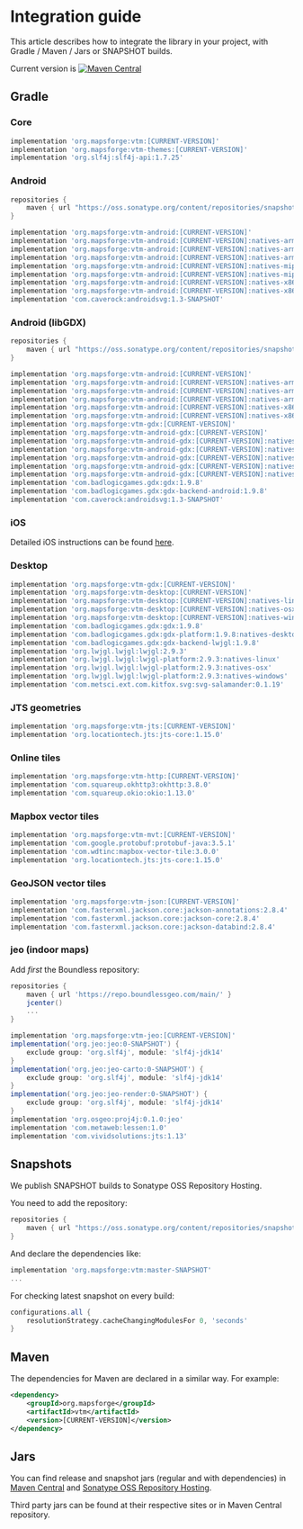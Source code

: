 # Integration guide

This article describes how to integrate the library in your project, with Gradle / Maven / Jars or SNAPSHOT builds.

Current version is [![Maven Central](https://img.shields.io/maven-central/v/org.mapsforge/vtm.svg)](https://search.maven.org/search?q=g:org.mapsforge)

## Gradle

### Core
```groovy
implementation 'org.mapsforge:vtm:[CURRENT-VERSION]'
implementation 'org.mapsforge:vtm-themes:[CURRENT-VERSION]'
implementation 'org.slf4j:slf4j-api:1.7.25'
```

### Android
```groovy
repositories {
    maven { url "https://oss.sonatype.org/content/repositories/snapshots/" }
}

implementation 'org.mapsforge:vtm-android:[CURRENT-VERSION]'
implementation 'org.mapsforge:vtm-android:[CURRENT-VERSION]:natives-arm64-v8a'
implementation 'org.mapsforge:vtm-android:[CURRENT-VERSION]:natives-armeabi'
implementation 'org.mapsforge:vtm-android:[CURRENT-VERSION]:natives-armeabi-v7a'
implementation 'org.mapsforge:vtm-android:[CURRENT-VERSION]:natives-mips'
implementation 'org.mapsforge:vtm-android:[CURRENT-VERSION]:natives-mips64'
implementation 'org.mapsforge:vtm-android:[CURRENT-VERSION]:natives-x86'
implementation 'org.mapsforge:vtm-android:[CURRENT-VERSION]:natives-x86_64'
implementation 'com.caverock:androidsvg:1.3-SNAPSHOT'
```

### Android (libGDX)
```groovy
repositories {
    maven { url "https://oss.sonatype.org/content/repositories/snapshots/" }
}

implementation 'org.mapsforge:vtm-android:[CURRENT-VERSION]'
implementation 'org.mapsforge:vtm-android:[CURRENT-VERSION]:natives-arm64-v8a'
implementation 'org.mapsforge:vtm-android:[CURRENT-VERSION]:natives-armeabi'
implementation 'org.mapsforge:vtm-android:[CURRENT-VERSION]:natives-armeabi-v7a'
implementation 'org.mapsforge:vtm-android:[CURRENT-VERSION]:natives-x86'
implementation 'org.mapsforge:vtm-android:[CURRENT-VERSION]:natives-x86_64'
implementation 'org.mapsforge:vtm-gdx:[CURRENT-VERSION]'
implementation 'org.mapsforge:vtm-android-gdx:[CURRENT-VERSION]'
implementation 'org.mapsforge:vtm-android-gdx:[CURRENT-VERSION]:natives-arm64-v8a'
implementation 'org.mapsforge:vtm-android-gdx:[CURRENT-VERSION]:natives-armeabi'
implementation 'org.mapsforge:vtm-android-gdx:[CURRENT-VERSION]:natives-armeabi-v7a'
implementation 'org.mapsforge:vtm-android-gdx:[CURRENT-VERSION]:natives-x86'
implementation 'org.mapsforge:vtm-android-gdx:[CURRENT-VERSION]:natives-x86_64'
implementation 'com.badlogicgames.gdx:gdx:1.9.8'
implementation 'com.badlogicgames.gdx:gdx-backend-android:1.9.8'
implementation 'com.caverock:androidsvg:1.3-SNAPSHOT'
```

### iOS

Detailed iOS instructions can be found [here](ios.md).

### Desktop
```groovy
implementation 'org.mapsforge:vtm-gdx:[CURRENT-VERSION]'
implementation 'org.mapsforge:vtm-desktop:[CURRENT-VERSION]'
implementation 'org.mapsforge:vtm-desktop:[CURRENT-VERSION]:natives-linux'
implementation 'org.mapsforge:vtm-desktop:[CURRENT-VERSION]:natives-osx'
implementation 'org.mapsforge:vtm-desktop:[CURRENT-VERSION]:natives-windows'
implementation 'com.badlogicgames.gdx:gdx:1.9.8'
implementation 'com.badlogicgames.gdx:gdx-platform:1.9.8:natives-desktop'
implementation 'com.badlogicgames.gdx:gdx-backend-lwjgl:1.9.8'
implementation 'org.lwjgl.lwjgl:lwjgl:2.9.3'
implementation 'org.lwjgl.lwjgl:lwjgl-platform:2.9.3:natives-linux'
implementation 'org.lwjgl.lwjgl:lwjgl-platform:2.9.3:natives-osx'
implementation 'org.lwjgl.lwjgl:lwjgl-platform:2.9.3:natives-windows'
implementation 'com.metsci.ext.com.kitfox.svg:svg-salamander:0.1.19'
```

### JTS geometries

```groovy
implementation 'org.mapsforge:vtm-jts:[CURRENT-VERSION]'
implementation 'org.locationtech.jts:jts-core:1.15.0'
```

### Online tiles

```groovy
implementation 'org.mapsforge:vtm-http:[CURRENT-VERSION]'
implementation 'com.squareup.okhttp3:okhttp:3.8.0'
implementation 'com.squareup.okio:okio:1.13.0'
```

### Mapbox vector tiles

```groovy
implementation 'org.mapsforge:vtm-mvt:[CURRENT-VERSION]'
implementation 'com.google.protobuf:protobuf-java:3.5.1'
implementation 'com.wdtinc:mapbox-vector-tile:3.0.0'
implementation 'org.locationtech.jts:jts-core:1.15.0'
```

### GeoJSON vector tiles

```groovy
implementation 'org.mapsforge:vtm-json:[CURRENT-VERSION]'
implementation 'com.fasterxml.jackson.core:jackson-annotations:2.8.4'
implementation 'com.fasterxml.jackson.core:jackson-core:2.8.4'
implementation 'com.fasterxml.jackson.core:jackson-databind:2.8.4'
```

### jeo (indoor maps)

Add _first_ the Boundless repository:
```groovy
repositories {
    maven { url 'https://repo.boundlessgeo.com/main/' }
    jcenter()
    ...
}
```

```groovy
implementation 'org.mapsforge:vtm-jeo:[CURRENT-VERSION]'
implementation('org.jeo:jeo:0-SNAPSHOT') {
    exclude group: 'org.slf4j', module: 'slf4j-jdk14'
}
implementation('org.jeo:jeo-carto:0-SNAPSHOT') {
    exclude group: 'org.slf4j', module: 'slf4j-jdk14'
}
implementation('org.jeo:jeo-render:0-SNAPSHOT') {
    exclude group: 'org.slf4j', module: 'slf4j-jdk14'
}
implementation 'org.osgeo:proj4j:0.1.0:jeo'
implementation 'com.metaweb:lessen:1.0'
implementation 'com.vividsolutions:jts:1.13'
```

## Snapshots

We publish SNAPSHOT builds to Sonatype OSS Repository Hosting.

You need to add the repository:
```groovy
repositories {
    maven { url "https://oss.sonatype.org/content/repositories/snapshots/" }
}
```

And declare the dependencies like:
```groovy
implementation 'org.mapsforge:vtm:master-SNAPSHOT'
...
```

For checking latest snapshot on every build:
```groovy
configurations.all {
    resolutionStrategy.cacheChangingModulesFor 0, 'seconds'
}
```

## Maven

The dependencies for Maven are declared in a similar way. For example:

```xml
<dependency>
    <groupId>org.mapsforge</groupId>
    <artifactId>vtm</artifactId>
    <version>[CURRENT-VERSION]</version>
</dependency>
```

## Jars

You can find release and snapshot jars (regular and with dependencies) in [Maven Central](https://search.maven.org/search?q=g:org.mapsforge) and [Sonatype OSS Repository Hosting](https://oss.sonatype.org/content/repositories/snapshots/org/mapsforge/).

Third party jars can be found at their respective sites or in Maven Central repository.
